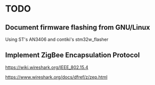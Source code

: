 TODO
====

Document firmware flashing from GNU/Linux
-----------------------------------------

Using ST's AN3406 and contiki's stm32w_flasher

Implement ZigBee Encapsulation Protocol
---------------------------------------

https://wiki.wireshark.org/IEEE_802.15.4

https://www.wireshark.org/docs/dfref/z/zep.html
